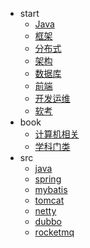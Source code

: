 * start
  <!-- * [基础](00-base/) -->
  * [Java](10-java/)
  * [框架](20-framework/)
  * [分布式](30-distributed/)
  * [架构](40-architecture/)
  * [数据库](50-database/)
  * [前端](60-js/)
  * [开发运维](70-dev-ops/)
  * [软考](80-project/exam/)
* book
  * [计算机相关](99-book/notes/)
  * [学科门类](99-book/subject/)
* src
  * [java](10-java/src/)
  * [spring](20-framework/src/spring/)
  * [mybatis](20-framework/src/mybatis/)
  * [tomcat](20-framework/src/tomcat/)
  * [netty](20-framework/src/netty/)
  * [dubbo](30-distributed/src/dubbo/)
  * [rocketmq](30-distributed/src/rocketmq/)